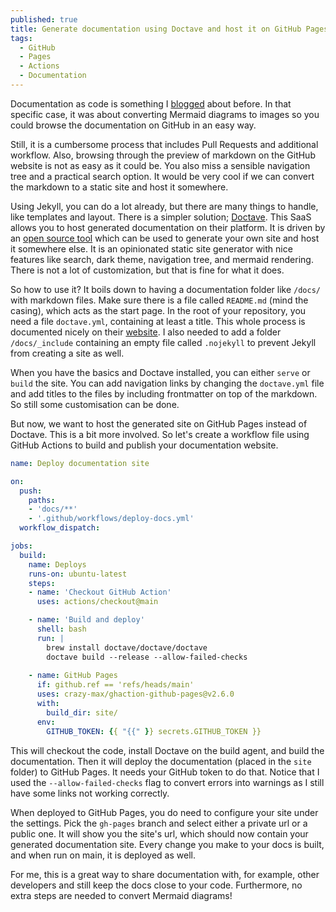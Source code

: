 ```yaml
---
published: true
title: Generate documentation using Doctave and host it on GitHub Pages
tags:
  - GitHub
  - Pages
  - Actions
  - Documentation
---
```

Documentation as code is something I [blogged](https://mindbyte.nl/2021/11/08/use-mermaid-diagrams-with-images-inside-your-documentation-using-github.html) about before. In that specific case, it was about converting Mermaid diagrams to images so you could browse the documentation on GitHub in an easy way.

Still, it is a cumbersome process that includes Pull Requests and additional workflow. Also, browsing through the preview of markdown on the GitHub website is not as easy as it could be. You also miss a sensible navigation tree and a practical search option. It would be very cool if we can convert the markdown to a static site and host it somewhere. 

Using Jekyll, you can do a lot already, but there are many things to handle, like templates and layout. There is a simpler solution; [Doctave](https://www.doctave.com/). This SaaS allows you to host generated documentation on their platform. It is driven by an [open source tool](https://github.com/Doctave/doctave) which can be used to generate your own site and host it somewhere else. It is an opinionated static site generator with nice features like search, dark theme, navigation tree, and mermaid rendering. There is not a lot of customization, but that is fine for what it does.

So how to use it? It boils down to having a documentation folder like `/docs/` with markdown files. Make sure there is a file called `README.md` (mind the casing), which acts as the start page. In the root of your repository, you need a file `doctave.yml`, containing at least a title. This whole process is documented nicely on their [website](https://cli.doctave.com/tutorial). I also needed to add a folder `/docs/_include` containing an empty file called `.nojekyll` to prevent Jekyll from creating a site as well.

When you have the basics and Doctave installed, you can either `serve` or `build` the site. You can add navigation links by changing the `doctave.yml` file and add titles to the files by including frontmatter on top of the markdown. So still some customisation can be done.

But now, we want to host the generated site on GitHub Pages instead of Doctave. This is a bit more involved. So let's create a workflow file using GitHub Actions to build and publish your documentation website.

```yaml
name: Deploy documentation site

on:
  push:
    paths:
    - 'docs/**'
    - '.github/workflows/deploy-docs.yml' 
  workflow_dispatch:

jobs:
  build:
    name: Deploys
    runs-on: ubuntu-latest
    steps:
    - name: 'Checkout GitHub Action'
      uses: actions/checkout@main

    - name: 'Build and deploy'
      shell: bash
      run: |
        brew install doctave/doctave/doctave
        doctave build --release --allow-failed-checks
        
    - name: GitHub Pages
      if: github.ref == 'refs/heads/main'
      uses: crazy-max/ghaction-github-pages@v2.6.0
      with:
        build_dir: site/
      env:
        GITHUB_TOKEN: {{ "{{" }} secrets.GITHUB_TOKEN }}
```

This will checkout the code, install Doctave on the build agent, and build the documentation. Then it will deploy the documentation (placed in the `site` folder) to GitHub Pages. It needs your GitHub token to do that. Notice that I used the `--allow-failed-checks` flag to convert errors into warnings as I still have some links not working correctly. 

When deployed to GitHub Pages, you do need to configure your site under the settings. Pick the `gh-pages` branch and select either a private url or a public one. It will show you the site's url, which should now contain your generated documentation site. Every change you make to your docs is built, and when run on main, it is deployed as well.

For me, this is a great way to share documentation with, for example, other developers and still keep the docs close to your code. Furthermore, no extra steps are needed to convert Mermaid diagrams!